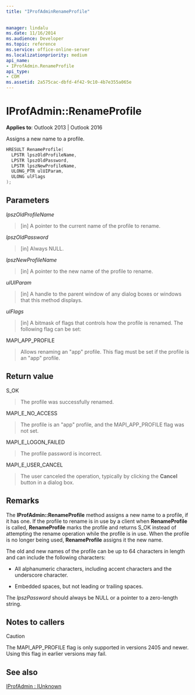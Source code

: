 ```yaml
---
title: "IProfAdminRenameProfile"
 
 
manager: lindalu
ms.date: 11/16/2014
ms.audience: Developer
ms.topic: reference
ms.service: office-online-server
ms.localizationpriority: medium
api_name:
- IProfAdmin.RenameProfile
api_type:
- COM
ms.assetid: 2a575cac-dbfd-4f42-9c10-4b7e355a065e
---
```


# IProfAdmin::RenameProfile

  
  
**Applies to**: Outlook 2013 | Outlook 2016 
  
Assigns a new name to a profile.
  
```cpp
HRESULT RenameProfile(
  LPSTR lpszOldProfileName,
  LPSTR lpszOldPassword,
  LPSTR lpszNewProfileName,
  ULONG_PTR ulUIParam,
  ULONG ulFlags
);
```

## Parameters

 _lpszOldProfileName_
  
> [in] A pointer to the current name of the profile to rename.
    
 _lpszOldPassword_
  
> [in] Always NULL.
    
 _lpszNewProfileName_
  
> [in] A pointer to the new name of the profile to rename.
    
 _ulUIParam_
  
> [in] A handle to the parent window of any dialog boxes or windows that this method displays. 
    
 _ulFlags_
  
> [in] A bitmask of flags that controls how the profile is renamed.  The following flag can be set:

MAPI_APP_PROFILE

> Allows renaming an "app" profile. This flag must be set if the profile is an "app" profile.

## Return value

S_OK 
  
> The profile was successfully renamed.
    
MAPI_E_NO_ACCESS

> The profile is an "app" profile, and the MAPI_APP_PROFILE flag was not set.

MAPI_E_LOGON_FAILED 

> The profile password is incorrect.
    
MAPI_E_USER_CANCEL 
  
> The user canceled the operation, typically by clicking the **Cancel** button in a dialog box. 
    
## Remarks

The **IProfAdmin::RenameProfile** method assigns a new name to a profile, if it has one. If the profile to rename is in use by a client when **RenameProfile** is called, **RenameProfile** marks the profile and returns S_OK instead of attempting the rename operation while the profile is in use. When the profile is no longer being used, **RenameProfile** assigns it the new name. 
  
The old and new names of the profile can be up to 64 characters in length and can include the following characters:
  
- All alphanumeric characters, including accent characters and the underscore character.
    
- Embedded spaces, but not leading or trailing spaces.
    
The  _lpszPassword_ should always be NULL or a pointer to a zero-length string. 

## Notes to callers

> [!CAUTION]
> The MAPI_APP_PROFILE flag is only supported in versions 2405 and newer.  Using this flag in earlier versions may fail.

## See also



[IProfAdmin : IUnknown](iprofadminiunknown.md)

